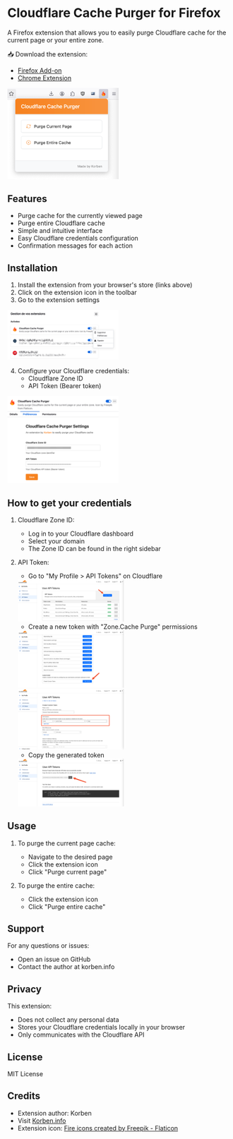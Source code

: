 # Cloudflare Cache Purger for Firefox

A Firefox extension that allows you to easily purge Cloudflare cache for the current page or your entire zone.

📥 Download the extension:
- [Firefox Add-on](https://addons.mozilla.org/en-US/firefox/addon/cloudflare-cache-purger/)
- [Chrome Extension](https://chromewebstore.google.com/detail/cloudflare-cache-purger/cbjaocichnocnadbjcpfajjnnnijmloe)

<img src="screenshots/main-interface.png" width="50%" alt="Main Interface">

## Features

- Purge cache for the currently viewed page
- Purge entire Cloudflare cache
- Simple and intuitive interface
- Easy Cloudflare credentials configuration
- Confirmation messages for each action

## Installation

1. Install the extension from your browser's store (links above)
2. Click on the extension icon in the toolbar
3. Go to the extension settings

<img src="screenshots/plugin-settings-access.png" width="50%" alt="Access Settings">

4. Configure your Cloudflare credentials:
   - Cloudflare Zone ID
   - API Token (Bearer token)

<img src="screenshots/plugin-settings.png" width="50%" alt="Settings Interface">

## How to get your credentials

1. Cloudflare Zone ID:
   - Log in to your Cloudflare dashboard
   - Select your domain
   - The Zone ID can be found in the right sidebar

2. API Token:
   - Go to "My Profile > API Tokens" on Cloudflare
   <img src="screenshots/create-token-step1.png" width="50%" alt="Create Token Step 1">
   
   - Create a new token with "Zone.Cache Purge" permissions
   <img src="screenshots/create-token-step2.png" width="50%" alt="Create Token Step 2">
   <img src="screenshots/create-token-step3.png" width="50%" alt="Create Token Step 3">
   
   - Copy the generated token
   <img src="screenshots/create-token-step4.png" width="50%" alt="Create Token Step 4">

## Usage

1. To purge the current page cache:
   - Navigate to the desired page
   - Click the extension icon
   - Click "Purge current page"

2. To purge the entire cache:
   - Click the extension icon
   - Click "Purge entire cache"

## Support

For any questions or issues:
- Open an issue on GitHub
- Contact the author at korben.info

## Privacy

This extension:
- Does not collect any personal data
- Stores your Cloudflare credentials locally in your browser
- Only communicates with the Cloudflare API

## License

MIT License

## Credits

- Extension author: Korben
- Visit [Korben.info](https://korben.info)
- Extension icon: [Fire icons created by Freepik - Flaticon](https://www.flaticon.com/free-icons/fire)
